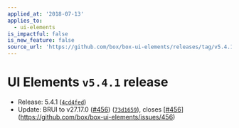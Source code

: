 ```yaml
---
applied_at: '2018-07-13'
applies_to:
  - ui-elements
is_impactful: false
is_new_feature: false
source_url: 'https://github.com/box/box-ui-elements/releases/tag/v5.4.1'
---
```


# UI Elements `v5.4.1` release


* Release: 5.4.1 ([`4cd4fed`](https://github.com/box/box-ui-elements/commit[`4cd4fed`](https://github.com/box/box-ui-elements/commit/4cd4fed)))
* Update: BRUI to v27.17.0 ([#456](https://github.com/box/box-ui-elements/pull/456)) ([`73d1659`](https://github.com/box/box-ui-elements/commit[`73d1659`](https://github.com/box/box-ui-elements/commit/73d1659))), closes [[#456](https://github.com/box/box-ui-elements/pull/456)](https://github.com/box/box-ui-elements/issues/456)



